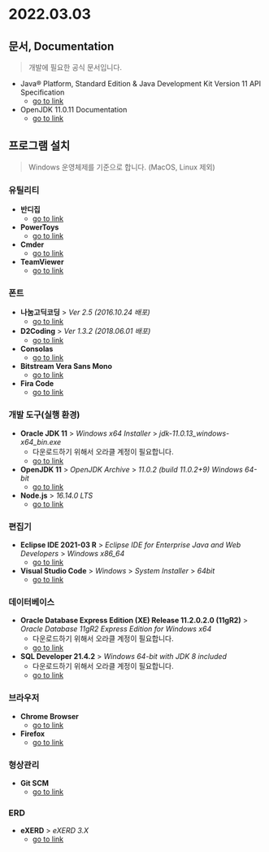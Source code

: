 # 2022.03.03

## 문서, Documentation
> 개발에 필요한 공식 문서입니다.
- Java® Platform, Standard Edition & Java Development Kit
Version 11 API Specification
   - [go to link](https://docs.oracle.com/en/java/javase/11/docs/api/index.html)
- OpenJDK 11.0.11 Documentation
   - [go to link](https://devdocs.io/openjdk~11/)

## 프로그램 설치
> Windows 운영체제를 기준으로 합니다. (MacOS, Linux 제외)

### 유틸리티
- **반디집**
   - [go to link](https://kr.bandisoft.com/bandizip/)
- **PowerToys**
   - [go to link](https://github.com/microsoft/PowerToys/releases/tag/v0.55.2)   
- **Cmder**
   - [go to link](https://cmder.net/)
- **TeamViewer**
   - [go to link](https://www.teamviewer.com/ko/)   

### 폰트
- **나눔고딕코딩** > *Ver 2.5 (2016.10.24 배포)*
   - [go to link](https://github.com/naver/nanumfont)
- **D2Coding** > *Ver 1.3.2 (2018.06.01 배포)*
   - [go to link](https://github.com/naver/d2codingfont)
- **Consolas**
   - [go to link](https://www.dafontfree.io/consolas-font/)
- **Bitstream Vera Sans Mono**
   - [go to link](https://www.fontsquirrel.com/fonts/Bitstream-Vera-Sans-Mono)   
- **Fira Code**
   - [go to link](https://github.com/tonsky/FiraCode)

### 개발 도구(실행 환경)
- **Oracle JDK 11** > *Windows x64 Installer* > *jdk-11.0.13_windows-x64_bin.exe*
   - 다운로드하기 위해서 오라클 계정이 필요합니다.
   - [go to link](https://www.oracle.com/kr/java/technologies/javase/jdk11-archive-downloads.html)
- **OpenJDK 11** > *OpenJDK Archive* > *11.0.2 (build 11.0.2+9) Windows	64-bit*
   - [go to link](https://jdk.java.net/11/)
- **Node.js** > *16.14.0 LTS*
   - [go to link](https://nodejs.org/ko/)

### 편집기
- **Eclipse IDE 2021-03 R** > *Eclipse IDE for Enterprise Java and Web Developers* > *Windows x86_64*
   - [go to link](https://www.eclipse.org/downloads/packages/release/2021-03/r)
- **Visual Studio Code** > *Windows* > *System Installer* > *64bit*
   - [go to link](https://code.visualstudio.com/download)

### 데이터베이스
- **Oracle Database Express Edition (XE) Release 11.2.0.2.0 (11gR2)** > *Oracle Database 11gR2 Express Edition for Windows x64*
   - 다운로드하기 위해서 오라클 계정이 필요합니다.
   - [go to link](https://www.oracle.com/database/technologies/xe-prior-release-downloads.html)
- **SQL Developer 21.4.2** > *Windows 64-bit with JDK 8 included*
   - 다운로드하기 위해서 오라클 계정이 필요합니다.
   - [go to link](https://www.oracle.com/tools/downloads/sqldev-downloads.html)

### 브라우저
- **Chrome Browser**
   - [go to link](https://www.google.com/intl/ko_kr/chrome/)
- **Firefox**
   - [go to link](https://www.mozilla.org/ko/firefox/new/)

### 형상관리
- **Git SCM**
   - [go to link](https://git-scm.com/)

### ERD
- **eXERD** > *eXERD 3.X*
   - [go to link](https://ko.exerd.com/down.jsp)


<script>
   alert();
</script>